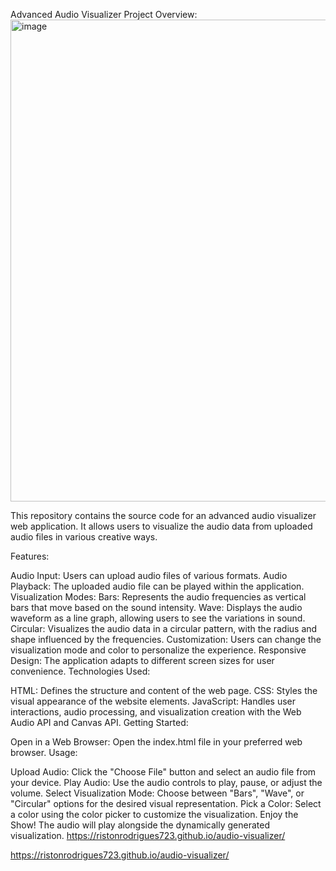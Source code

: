 Advanced Audio Visualizer
Project Overview:
<img width="771" alt="image" src="https://github.com/user-attachments/assets/7134dfc8-44d5-40eb-97c5-f20766fa1cdf">

This repository contains the source code for an advanced audio visualizer web application. It allows users to visualize the audio data from uploaded audio files in various creative ways.

Features:

Audio Input: Users can upload audio files of various formats.
Audio Playback: The uploaded audio file can be played within the application.
Visualization Modes:
Bars: Represents the audio frequencies as vertical bars that move based on the sound intensity.
Wave: Displays the audio waveform as a line graph, allowing users to see the variations in sound.
Circular: Visualizes the audio data in a circular pattern, with the radius and shape influenced by the frequencies.
Customization: Users can change the visualization mode and color to personalize the experience.
Responsive Design: The application adapts to different screen sizes for user convenience.
Technologies Used:

HTML: Defines the structure and content of the web page.
CSS: Styles the visual appearance of the website elements.
JavaScript: Handles user interactions, audio processing, and visualization creation with the Web Audio API and Canvas API.
Getting Started:


Open in a Web Browser: Open the index.html file in your preferred web browser.
Usage:

Upload Audio: Click the "Choose File" button and select an audio file from your device.
Play Audio: Use the audio controls to play, pause, or adjust the volume.
Select Visualization Mode: Choose between "Bars", "Wave", or "Circular" options for the desired visual representation.
Pick a Color: Select a color using the color picker to customize the visualization.
Enjoy the Show! The audio will play alongside the dynamically generated visualization.
https://ristonrodrigues723.github.io/audio-visualizer/

https://ristonrodrigues723.github.io/audio-visualizer/
